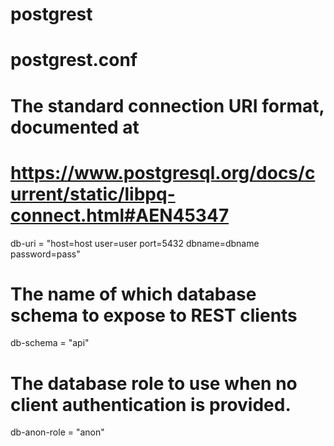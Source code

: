 # postgrest

# postgrest.conf

# The standard connection URI format, documented at
# https://www.postgresql.org/docs/current/static/libpq-connect.html#AEN45347
db-uri = "host=host user=user port=5432 dbname=dbname password=pass"

# The name of which database schema to expose to REST clients
db-schema = "api"

# The database role to use when no client authentication is provided.

db-anon-role = "anon"
